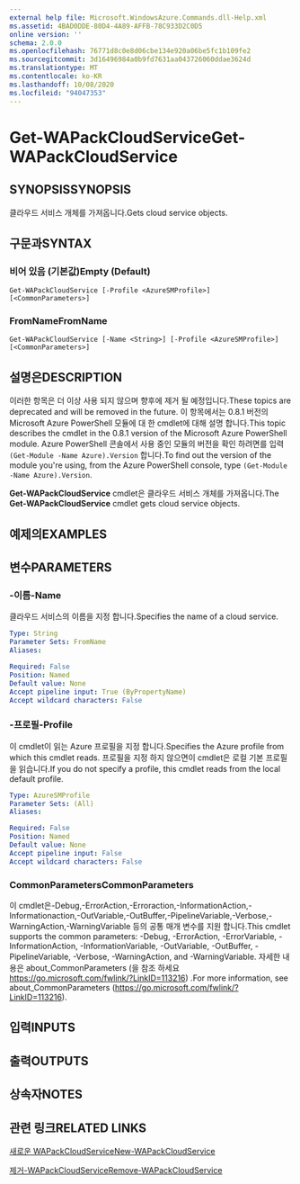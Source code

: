 ```yaml
---
external help file: Microsoft.WindowsAzure.Commands.dll-Help.xml
ms.assetid: 4BAD0DDE-80D4-4A89-AFFB-78C933D2C0D5
online version: ''
schema: 2.0.0
ms.openlocfilehash: 76771d8c0e8d06cbe134e920a06be5fc1b109fe2
ms.sourcegitcommit: 3d16496984a0b9fd7631aa043726060ddae3624d
ms.translationtype: MT
ms.contentlocale: ko-KR
ms.lasthandoff: 10/08/2020
ms.locfileid: "94047353"
---
```

# <span data-ttu-id="31b78-101">Get-WAPackCloudService</span><span class="sxs-lookup"><span data-stu-id="31b78-101">Get-WAPackCloudService</span></span>

## <span data-ttu-id="31b78-102">SYNOPSIS</span><span class="sxs-lookup"><span data-stu-id="31b78-102">SYNOPSIS</span></span>
<span data-ttu-id="31b78-103">클라우드 서비스 개체를 가져옵니다.</span><span class="sxs-lookup"><span data-stu-id="31b78-103">Gets cloud service objects.</span></span>

## <span data-ttu-id="31b78-104">구문과</span><span class="sxs-lookup"><span data-stu-id="31b78-104">SYNTAX</span></span>

### <span data-ttu-id="31b78-105">비어 있음 (기본값)</span><span class="sxs-lookup"><span data-stu-id="31b78-105">Empty (Default)</span></span>
```
Get-WAPackCloudService [-Profile <AzureSMProfile>] [<CommonParameters>]
```

### <span data-ttu-id="31b78-106">FromName</span><span class="sxs-lookup"><span data-stu-id="31b78-106">FromName</span></span>
```
Get-WAPackCloudService [-Name <String>] [-Profile <AzureSMProfile>] [<CommonParameters>]
```

## <span data-ttu-id="31b78-107">설명은</span><span class="sxs-lookup"><span data-stu-id="31b78-107">DESCRIPTION</span></span>
<span data-ttu-id="31b78-108">이러한 항목은 더 이상 사용 되지 않으며 향후에 제거 될 예정입니다.</span><span class="sxs-lookup"><span data-stu-id="31b78-108">These topics are deprecated and will be removed in the future.</span></span>
<span data-ttu-id="31b78-109">이 항목에서는 0.8.1 버전의 Microsoft Azure PowerShell 모듈에 대 한 cmdlet에 대해 설명 합니다.</span><span class="sxs-lookup"><span data-stu-id="31b78-109">This topic describes the cmdlet in the 0.8.1 version of the Microsoft Azure PowerShell module.</span></span>
<span data-ttu-id="31b78-110">Azure PowerShell 콘솔에서 사용 중인 모듈의 버전을 확인 하려면를 입력 `(Get-Module -Name Azure).Version` 합니다.</span><span class="sxs-lookup"><span data-stu-id="31b78-110">To find out the version of the module you're using, from the Azure PowerShell console, type `(Get-Module -Name Azure).Version`.</span></span>

<span data-ttu-id="31b78-111">**Get-WAPackCloudService** cmdlet은 클라우드 서비스 개체를 가져옵니다.</span><span class="sxs-lookup"><span data-stu-id="31b78-111">The **Get-WAPackCloudService** cmdlet gets cloud service objects.</span></span>

## <span data-ttu-id="31b78-112">예제의</span><span class="sxs-lookup"><span data-stu-id="31b78-112">EXAMPLES</span></span>

## <span data-ttu-id="31b78-113">변수</span><span class="sxs-lookup"><span data-stu-id="31b78-113">PARAMETERS</span></span>

### <span data-ttu-id="31b78-114">-이름</span><span class="sxs-lookup"><span data-stu-id="31b78-114">-Name</span></span>
<span data-ttu-id="31b78-115">클라우드 서비스의 이름을 지정 합니다.</span><span class="sxs-lookup"><span data-stu-id="31b78-115">Specifies the name of a cloud service.</span></span>

```yaml
Type: String
Parameter Sets: FromName
Aliases:

Required: False
Position: Named
Default value: None
Accept pipeline input: True (ByPropertyName)
Accept wildcard characters: False
```

### <span data-ttu-id="31b78-116">-프로필</span><span class="sxs-lookup"><span data-stu-id="31b78-116">-Profile</span></span>
<span data-ttu-id="31b78-117">이 cmdlet이 읽는 Azure 프로필을 지정 합니다.</span><span class="sxs-lookup"><span data-stu-id="31b78-117">Specifies the Azure profile from which this cmdlet reads.</span></span>
<span data-ttu-id="31b78-118">프로필을 지정 하지 않으면이 cmdlet은 로컬 기본 프로필을 읽습니다.</span><span class="sxs-lookup"><span data-stu-id="31b78-118">If you do not specify a profile, this cmdlet reads from the local default profile.</span></span>

```yaml
Type: AzureSMProfile
Parameter Sets: (All)
Aliases:

Required: False
Position: Named
Default value: None
Accept pipeline input: False
Accept wildcard characters: False
```

### <span data-ttu-id="31b78-119">CommonParameters</span><span class="sxs-lookup"><span data-stu-id="31b78-119">CommonParameters</span></span>
<span data-ttu-id="31b78-120">이 cmdlet은-Debug,-ErrorAction,-Erroraction,-InformationAction,-Informationaction,-OutVariable,-OutBuffer,-PipelineVariable,-Verbose,-WarningAction,-WarningVariable 등의 공통 매개 변수를 지원 합니다.</span><span class="sxs-lookup"><span data-stu-id="31b78-120">This cmdlet supports the common parameters: -Debug, -ErrorAction, -ErrorVariable, -InformationAction, -InformationVariable, -OutVariable, -OutBuffer, -PipelineVariable, -Verbose, -WarningAction, and -WarningVariable.</span></span> <span data-ttu-id="31b78-121">자세한 내용은 about_CommonParameters (을 참조 하세요 https://go.microsoft.com/fwlink/?LinkID=113216) .</span><span class="sxs-lookup"><span data-stu-id="31b78-121">For more information, see about_CommonParameters (https://go.microsoft.com/fwlink/?LinkID=113216).</span></span>

## <span data-ttu-id="31b78-122">입력</span><span class="sxs-lookup"><span data-stu-id="31b78-122">INPUTS</span></span>

## <span data-ttu-id="31b78-123">출력</span><span class="sxs-lookup"><span data-stu-id="31b78-123">OUTPUTS</span></span>

## <span data-ttu-id="31b78-124">상속자</span><span class="sxs-lookup"><span data-stu-id="31b78-124">NOTES</span></span>

## <span data-ttu-id="31b78-125">관련 링크</span><span class="sxs-lookup"><span data-stu-id="31b78-125">RELATED LINKS</span></span>

[<span data-ttu-id="31b78-126">새로운 WAPackCloudService</span><span class="sxs-lookup"><span data-stu-id="31b78-126">New-WAPackCloudService</span></span>](./New-WAPackCloudService.md)

[<span data-ttu-id="31b78-127">제거-WAPackCloudService</span><span class="sxs-lookup"><span data-stu-id="31b78-127">Remove-WAPackCloudService</span></span>](./Remove-WAPackCloudService.md)


